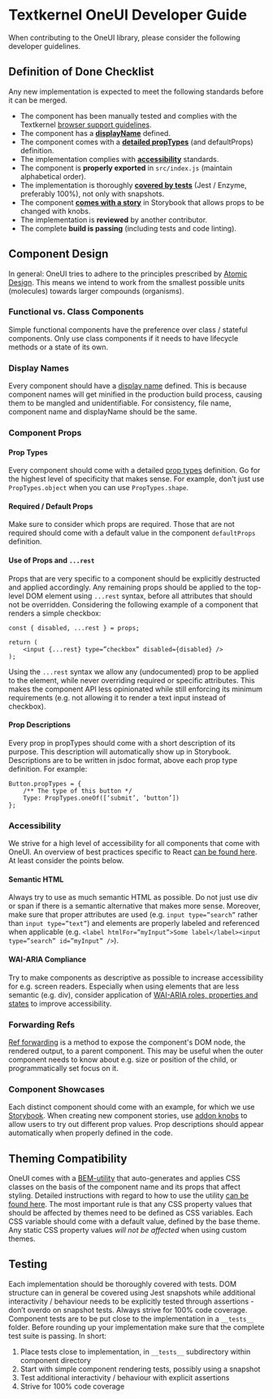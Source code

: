 # Textkernel OneUI Developer Guide

When contributing to the OneUI library, please consider the following developer guidelines.

## Definition of Done Checklist
Any new implementation is expected to meet the following standards before it can be merged.

- The component has been manually tested and complies with the Textkernel [browser support guidelines](https://textkernel.com/browser-support/).
- The component has a [__displayName__](#display-names) defined.
- The component comes with a [__detailed propTypes__](#component-props) (and defaultProps) definition.
- The implementation complies with [__accessibility__](#accessibility) standards.
- The component is __properly exported__ in `src/index.js` (maintain alphabetical order).
- The implementation is thoroughly [__covered by tests__](#testing) (Jest / Enzyme, preferably 100%), not only with snapshots.
- The component [__comes with a story__](#component-showcases) in Storybook that allows props to be changed with knobs.
- The implementation is __reviewed__ by another contributor.
- The complete __build is passing__ (including tests and code linting).

## Component Design
In general: OneUI tries to adhere to the principles prescribed by [Atomic Design](http://bradfrost.com/blog/post/atomic-web-design/). This means we intend to work from the smallest possible units (molecules) towards larger compounds (organisms).

### Functional vs. Class Components
Simple functional components have the preference over class / stateful components. Only use class components if it needs to have lifecycle methods or a state of its own.

### Display Names
Every component should have a [display name](https://reactjs.org/docs/react-component.html#displayname) defined. This is because component names will get minified in the production build process, causing them to be mangled and unidentifiable.
For consistency, file name, component name and displayName should be the same.

### Component Props

#### Prop Types
Every component should come with a detailed [prop types](https://reactjs.org/docs/typechecking-with-proptypes.html#proptypes) definition. Go for the highest level of specificity that makes sense. For example, don't just use `PropTypes.object` when you can use `PropTypes.shape`.

#### Required / Default Props
Make sure to consider which props are required. Those that are not required should come with a default value in the component `defaultProps` definition.

#### Use of Props and `...rest`
Props that are very specific to a component should be explicitly destructed and applied accordingly. Any remaining props should be applied to the top-level DOM element using `...rest` syntax, before all attributes that should not be overridden. Considering the following example of a component that renders a simple checkbox:

```
const { disabled, ...rest } = props;

return (
    <input {...rest} type=”checkbox” disabled={disabled} />
);
```

Using the `...rest` syntax we allow any (undocumented) prop to be applied to the element, while never overriding required or specific attributes. This makes the component API less opinionated while still enforcing its minimum requirements (e.g. not allowing it to render a text input instead of checkbox).

#### Prop Descriptions
Every prop in propTypes should come with a short description of its purpose. This description will automatically show up in Storybook. Descriptions are to be written in jsdoc format, above each prop type definition. For example:

```
Button.propTypes = {
    /** The type of this button */
    Type: PropTypes.oneOf([‘submit’, ‘button’])
};
```

### Accessibility
We strive for a high level of accessibility for all components that come with OneUI. An overview of best practices specific to React [can be found here](https://reactjs.org/docs/accessibility.html). At least consider the points below.

#### Semantic HTML
Always try to use as much semantic HTML as possible. Do not just use div or span if there is a semantic alternative that makes more sense. Moreover, make sure that proper attributes are used (e.g. `input type=”search”` rather than `input type=”text”`) and elements are properly labeled and referenced when applicable (e.g. `<label htmlFor=”myInput”>Some label</label><input type=”search” id=”myInput” />`).

#### WAI-ARIA Compliance
Try to make components as descriptive as possible to increase accessibility for e.g. screen readers. Especially when using elements that are less semantic (e.g. div), consider application of [WAI-ARIA roles, properties and states](https://developer.mozilla.org/en-US/docs/Learn/Accessibility/WAI-ARIA_basics) to improve accessibility.

### Forwarding Refs
[Ref forwarding](https://reactjs.org/docs/forwarding-refs.html) is a method to expose the component's DOM node, the rendered output, to a parent component. This may be useful when the outer component needs to know about e.g. size or position of the child, or programmatically set focus on it.

### Component Showcases
Each distinct component should come with an example, for which we use [Storybook](https://textkernel.github.io/oneui/). When creating new component stories, use [addon knobs](https://github.com/storybooks/storybook/tree/master/addons/knobs) to allow users to try out different prop values. Prop descriptions should appear automatically when properly defined in the code.

## Theming Compatibility
OneUI comes with a [BEM-utility](https://github.com/textkernel/oneui/tree/master/src/packages/bem) that auto-generates and applies CSS classes on the basis of the component name and its props that affect styling. Detailed instructions with regard to how to use the utility [can be found here](https://github.com/textkernel/oneui/blob/master/src/packages/bem/README.md). The most important rule is that any CSS property values that should be affected by themes need to be defined as CSS variables. Each CSS variable should come with a default value, defined by the base theme. Any static CSS property values _will not be affected_ when using custom themes.

## Testing
Each implementation should be thoroughly covered with tests. DOM structure can in general be covered using Jest snapshots while additional interactivity / behaviour needs to be explicitly tested through assertions - don’t overdo on snapshot tests. Always strive for 100% code coverage. Component tests are to be put close to the implementation in a `__tests__` folder. Before rounding up your implementation make sure that the complete test suite is passing. In short:

1. Place tests close to implementation, in `__tests__` subdirectory within component directory
2. Start with simple component rendering tests, possibly using a snapshot
3. Test additional interactivity / behaviour with explicit assertions
4. Strive for 100% code coverage